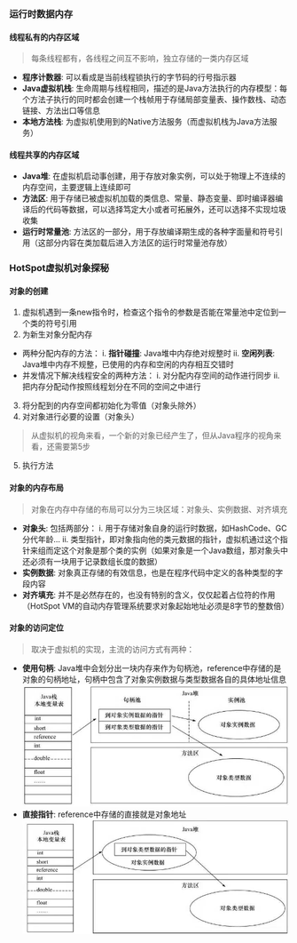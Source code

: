 ### 运行时数据内存
#### 线程私有的内存区域
> 每条线程都有，各线程之间互不影响，独立存储的一类内存区域
- **程序计数器**: 可以看成是当前线程锁执行的字节码的行号指示器
- **Java虚拟机栈**: 生命周期与线程相同，描述的是Java方法执行的内存模型：每个方法子执行的同时都会创建一个栈帧用于存储局部变量表、操作数栈、动态链接、方法出口等信息
- **本地方法栈**: 为虚拟机使用到的Native方法服务（而虚拟机栈为Java方法服务）
#### 线程共享的内存区域
- **Java堆**: 在虚拟机启动事创建，用于存放对象实例，可以处于物理上不连续的内存空间，主要逻辑上连续即可
- **方法区**: 用于存储已被虚拟机加载的类信息、常量、静态变量、即时编译器编译后的代码等数据，可以选择笃定大小或者可拓展外，还可以选择不实现垃圾收集
- **运行时常量池**: 方法区的一部分，用于存放编译期生成的各种字面量和符号引用（这部分内容在类加载后进入方法区的运行时常量池存放）

### HotSpot虚拟机对象探秘
#### 对象的创建
1. 虚拟机遇到一条new指令时，检查这个指令的参数是否能在常量池中定位到一个类的符号引用
2. 为新生对象分配内存
- 两种分配内存的方法：
    i. **指针碰撞**: Java堆中内存绝对规整时
    ii. **空闲列表**: Java堆中内存不规整，已使用的内存和空闲的内存相互交错时
- 并发情况下解决线程安全的两种方法：
    i. 对分配内存空间的动作进行同步
    ii. 把内存分配动作按照线程划分在不同的空间之中进行
3. 将分配到的内存空间都初始化为零值（对象头除外）
4. 对对象进行必要的设置（对象头）
> 从虚拟机的视角来看，一个新的对象已经产生了，但从Java程序的视角来看，还需要第5步
5. 执行<init>方法

#### 对象的内存布局
> 对象在内存中存储的布局可以分为三块区域：对象头、实例数据、对齐填充
- **对象头**: 包括两部分：
    i. 用于存储对象自身的运行时数据，如HashCode、GC分代年龄...
    ii. 类型指针，即对象指向他的类元数据的指针，虚拟机通过这个指针来组而定这个对象是那个类的实例（如果对象是一个Java数组，那对象头中还必须有一块用于记录数组长度的数据）
- **实例数据**: 对象真正存储的有效信息，也是在程序代码中定义的各种类型的字段内容
- **对齐填充**: 并不是必然存在的，也没有特别的含义，仅仅起着占位符的作用（HotSpot VM的自动内存管理系统要求对象起始地址必须是8字节的整数倍）

#### 对象的访问定位
> 取决于虚拟机的实现，主流的访问方式有两种：
- **使用句柄**: Java堆中会划分出一块内存来作为句柄池，reference中存储的是对象的句柄地址，句柄中包含了对象实例数据与类型数据各自的具体地址信息
![](images/jvm_object_reference_handle.jpg)
- **直接指针**: reference中存储的直接就是对象地址
![](images/jvm_object_reference_pointer.jpg)

